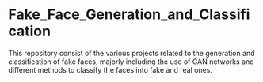 # Fake_Face_Generation_and_Classification

This repository consist of the various projects related to the generation and classification of fake faces, majorly including the use of GAN networks 
and different methods to classify the faces into fake and real ones.

